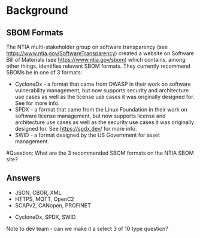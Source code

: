 # Background
## SBOM Formats
The NTIA multi-stakeholder group on software transparency
(see https://www.ntia.gov/SoftwareTransparency)
created a website on
Software Bill of Materials
(see https://www.ntia.gov/sbom)
which contains, among other things,
identifies relevant SBOM formats.
They currently recommend SBOMs be in one of 3 formats:
- CycloneDx - a format that came from OWASP in their work on software vulnerability management, but now supports security and architecture use cases as well as the license use cases it was originally designed for. See  for more info.
- SPDX - a format that came from the Linux Foundation in their work on software license management, but now supports license and architecture use cases as well as the security use cases it was originally designed for. See https://spdx.dev/ for more info.
- SWID - a format designed by the US Government for asset management.


#Question:
What are the 3 recommended SBOM formats on the NTIA SBOM site?

## Answers
- JSON, CBOR, XML
- HTTPS, MQTT, OpenC2
- SCAPv2, CANopen, PROFINET
* CycloneDx, SPDX, SWID

Note to dev team - can we make it a select 3 of 10 type question?
